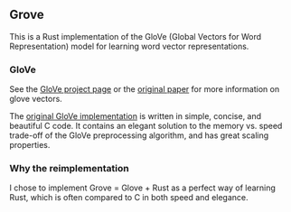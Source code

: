 ## Grove

This is a Rust implementation of the GloVe (Global Vectors for Word Representation) model
for learning word vector representations. 

### GloVe

See 
the [GloVe project page](http://nlp.stanford.edu/projects/glove/) or 
the [original paper](http://nlp.stanford.edu/pubs/glove.pdf) 
for more information on glove vectors.

The [original GloVe implementation](https://github.com/stanfordnlp/GloVe/tree/master) is written 
in simple, concise, and beautiful C code. 
It contains an elegant solution to the memory vs. speed trade-off of the GloVe preprocessing algorithm,
and has great scaling properties.

### Why the reimplementation

I chose to implement Grove = Glove + Rust as a perfect way of learning Rust,
which is often compared to C in both speed and elegance.

